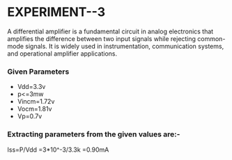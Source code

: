# EXPERIMENT--3

A differential amplifier is a fundamental circuit in analog electronics that amplifies the difference between two input signals while rejecting common-mode signals. It is widely used in instrumentation, communication systems, and operational amplifier applications.

### Given Parameters
* Vdd=3.3v
* p<=3mw
* Vincm=1.72v
* Vocm=1.81v
* Vp=0.7v

### Extracting parameters from the given values are:-
Iss=P/Vdd
=3*10^-3/3.3k
=0.90mA
